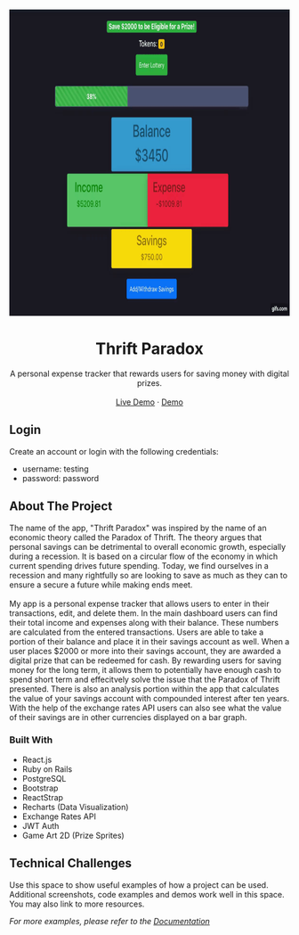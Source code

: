 
<!-- PROJECT LOGO -->
<br />
<p align="center">
  <a >
    <img src="/thrift_demo.gif" width="800" height="550" >
  </a>

  <h1 align="center">Thrift Paradox</h1>

  <p align="center">
    A personal expense tracker that rewards users for saving money with digital prizes. 
    <br />
    <br />
    <a href="https://thrift-paradox.herokuapp.com/">Live Demo</a>
    ·
    <a href="https://github.com/github_username/repo_name/issues">Demo</a>
</p>
</p>

## Login
Create an account or login with the following credentials:
* username: testing
* password: password


<!-- ABOUT THE PROJECT -->
## About The Project
The name of the app, "Thrift Paradox" was inspired by the name of an economic theory called the Paradox of Thrift. The theory argues that personal savings can be detrimental to overall economic growth, especially during a recession. It is based on a circular flow of the economy in which current spending drives future spending. Today, we find ourselves in a recession and many rightfully so are looking to save as much as they can to ensure a secure a future while making ends meet.<br></br>
My app is a personal expense tracker that allows users to enter in their transactions, edit, and delete them. In the main dashboard users can find their total income and expenses along with their balance. These numbers are calculated from the entered transactions. Users are able to take a portion of their balance and place it in their savings account as well. When a user places $2000 or more into their savings account, they are awarded a digital prize that can be redeemed for cash. By rewarding users for saving money for the long term, it allows them to potentially have enough cash to spend short term and effecitvely solve the issue that the Paradox of Thrift presented. There is also an analysis portion within the app that calculates the value of your savings account with compounded interest after ten years. With the help of the exchange rates API users can also see what the value of their savings are in other currencies displayed on a bar graph. 


### Built With

* React.js
* Ruby on Rails
* PostgreSQL
* Bootstrap
* ReactStrap 
* Recharts (Data Visualization)
* Exchange Rates API
* JWT Auth
* Game Art 2D (Prize Sprites)




<!-- USAGE EXAMPLES -->
## Technical Challenges

Use this space to show useful examples of how a project can be used. Additional screenshots, code examples and demos work well in this space. You may also link to more resources.

_For more examples, please refer to the [Documentation](https://example.com)_








